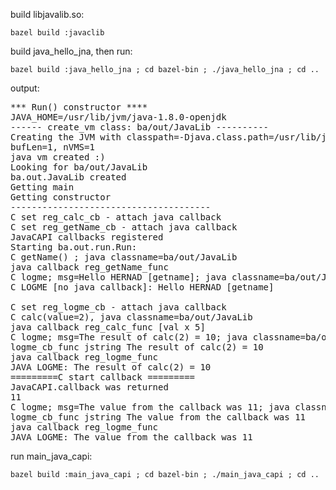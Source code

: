
build libjavalib.so:

    bazel build :javaclib

build java_hello_jna, then run:

    bazel build :java_hello_jna ; cd bazel-bin ; ./java_hello_jna ; cd ..


output:

<pre>
*** Run() constructor ****
JAVA_HOME=/usr/lib/jvm/java-1.8.0-openjdk
------ create_vm class: ba/out/JavaLib ----------
Creating the JVM with classpath=-Djava.class.path=/usr/lib/jvm/java-1.8.0-openjdk:./libjava_lib.jar:.
bufLen=1, nVMS=1
java vm created :)
Looking for ba/out/JavaLib
ba.out.JavaLib created 
Getting main
Getting constructor
--------------------------------------
C set reg_calc_cb - attach java callback
C set reg_getName_cb - attach java callback
JavaCAPI callbacks registered
Starting ba.out.run.Run:
C getName() ; java classname=ba/out/JavaLib
java callback reg_getName_func
C logme; msg=Hello HERNAD [getname]; java classname=ba/out/JavaLib
C LOGME [no java callback]: Hello HERNAD [getname]

C set reg_logme_cb - attach java callback
C calc(value=2), java classname=ba/out/JavaLib
java callback reg_calc_func [val x 5]
C logme; msg=The result of calc(2) = 10; java classname=ba/out/JavaLib
logme_cb_func jstring The result of calc(2) = 10
java callback reg_logme_func
JAVA LOGME: The result of calc(2) = 10
=========C start callback =========
JavaCAPI.callback was returned
11
C logme; msg=The value from the callback was 11; java classname=ba/out/JavaLib
logme_cb_func jstring The value from the callback was 11
java callback reg_logme_func
JAVA LOGME: The value from the callback was 11
</pre>


run main_java_capi:

    bazel build :main_java_capi ; cd bazel-bin ; ./main_java_capi ; cd ..

